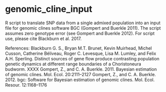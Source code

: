 # genomic_cline_input
R script to translate SNP data from a single admixed population into an input file for genomic clines software BGC (Gompert and Buerkle 2011). The script assumes zero genotype error (see Gompert and Buerkle 2012). For script use, please cite Blackburn et al. 2017.

References:
Blackburn G. S., Bryan M.T. Brunet, Kevin Muirhead, Michel Cusson, Catherine Béliveau, Roger C. Levesque, Lisa M. Lumley, and Felix A.H. Sperling. Distinct sources of gene flow produce contrasting population genetic dynamics at different range boundaries of a Choristoneura budworm. XXXX
Gompert, Z., and C. A. Buerkle. 2011. Bayesian estimation of genomic clines. Mol. Ecol. 20:2111–2127
Gompert, Z., and C. A. Buerkle. 2012. bgc: Software for Bayesian estimation of genomic clines. Mol. Ecol. Resour. 12:1168–1176
